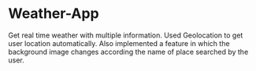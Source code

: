 # Weather-App
Get real time weather with multiple information.
Used Geolocation to get user location automatically.
Also implemented a feature in which the background image changes according the name of place searched by the user. 
 


